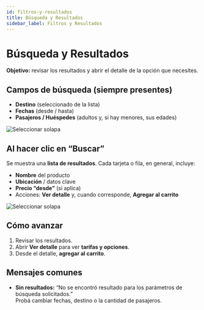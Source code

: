 ```yaml
---
id: filtros-y-resultados
title: Búsqueda y Resultados
sidebar_label: Filtros y Resultados
---
```


# Búsqueda y Resultados


**Objetivo:** revisar los resultados y abrir el detalle de la opción que necesites.

## Campos de búsqueda (siempre presentes)
- **Destino** (seleccionado de la lista)
- **Fechas** (desde / hasta)
- **Pasajeros / Huéspedes** (adultos y, si hay menores, sus edades)

![Seleccionar solapa](/img/reservas-online/solapas.png)
<!-- > Con estos tres campos alcanza para ejecutar la búsqueda. Otros campos pueden aparecer según el servicio, pero son opcionales. -->

## Al hacer clic en “Buscar”
Se muestra una **lista de resultados**. Cada tarjeta o fila, en general, incluye:
- **Nombre** del producto
- **Ubicación** / datos clave
- **Precio “desde”** (si aplica)
- Acciones: **Ver detalle** y, cuando corresponde, **Agregar al carrito**

![Seleccionar solapa](/img/reservas-online/listado-hoteles.png)

## Cómo avanzar
1. Revisar los resultados.  
2. Abrir **Ver detalle** para ver **tarifas y opciones**.  
3. Desde el detalle, **agregar al carrito**.

## Mensajes comunes
- **Sin resultados:** “No se encontró resultado para los parámetros de búsqueda solicitados.”  
  Probá cambiar fechas, destino o la cantidad de pasajeros.

<!-- ## Opcional (si está disponible)
- **Ordenar** (por precio, relevancia, etc.).  
- **Paginación** al final de la lista. -->

<!-- Imagen sugerida (cuando la tengas):
![Búsqueda y resultados](/img/reservas-online/general/busqueda-resultados.png)
-->
